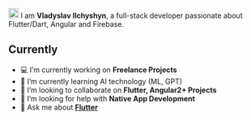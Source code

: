 <img src="https://media.giphy.com/media/hvRJCLFzcasrR4ia7z/giphy.gif" width="20px"> I am **Vladyslav Ilchyshyn**, a full-stack developer passionate about Flutter/Dart, Angular and Firebase.

## Currently

- 💻 I’m currently working on **Freelance Projects**
- 🌱 I’m currently learning AI technology (ML, GPT)
- 👯 I’m looking to collaborate on **Flutter, Angular2+ Projects**
- 🤔 I’m looking for help with **Native App Development**
- 💬 Ask me about **[Flutter](https://flutter.dev)**
